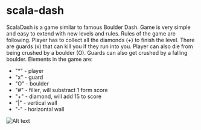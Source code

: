 # scala-dash
ScalaDash is a game similar to famous Boulder Dash. Game is very simple and easy to extend with new levels and rules.
Rules of the game are following.
Player has to collect all the diamonds (+) to finish the level. There are guards (x) that can kill you if they run into you.
Player can also die from being crushed by a boulder (O). Guards can also get crushed by a falling boulder.
Elements in the game are:
- "*" - player
- "x" - guard
- "O" - boulder
- "#" - filler, will substract 1 form score
- "+" - diamond, will add 15 to score
- "|" - vertical wall
- "-" - horizontal wall

![Alt text](https://github.com/martez81/scala-dash/blob/master/resource/img/screenshot1.png)
